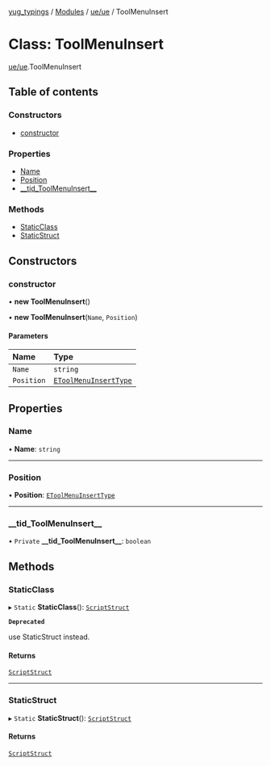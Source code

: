 [yug_typings](../README.md) / [Modules](../modules.md) / [ue/ue](../modules/ue_ue.md) / ToolMenuInsert

# Class: ToolMenuInsert

[ue/ue](../modules/ue_ue.md).ToolMenuInsert

## Table of contents

### Constructors

- [constructor](ue_ue.ToolMenuInsert.md#constructor)

### Properties

- [Name](ue_ue.ToolMenuInsert.md#name)
- [Position](ue_ue.ToolMenuInsert.md#position)
- [\_\_tid\_ToolMenuInsert\_\_](ue_ue.ToolMenuInsert.md#__tid_toolmenuinsert__)

### Methods

- [StaticClass](ue_ue.ToolMenuInsert.md#staticclass)
- [StaticStruct](ue_ue.ToolMenuInsert.md#staticstruct)

## Constructors

### constructor

• **new ToolMenuInsert**()

• **new ToolMenuInsert**(`Name`, `Position`)

#### Parameters

| Name | Type |
| :------ | :------ |
| `Name` | `string` |
| `Position` | [`EToolMenuInsertType`](../enums/ue_ue.EToolMenuInsertType.md) |

## Properties

### Name

• **Name**: `string`

___

### Position

• **Position**: [`EToolMenuInsertType`](../enums/ue_ue.EToolMenuInsertType.md)

___

### \_\_tid\_ToolMenuInsert\_\_

• `Private` **\_\_tid\_ToolMenuInsert\_\_**: `boolean`

## Methods

### StaticClass

▸ `Static` **StaticClass**(): [`ScriptStruct`](ue_ue.ScriptStruct.md)

**`Deprecated`**

use StaticStruct instead.

#### Returns

[`ScriptStruct`](ue_ue.ScriptStruct.md)

___

### StaticStruct

▸ `Static` **StaticStruct**(): [`ScriptStruct`](ue_ue.ScriptStruct.md)

#### Returns

[`ScriptStruct`](ue_ue.ScriptStruct.md)
